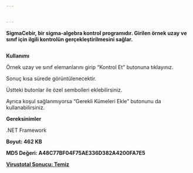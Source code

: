 ```yaml
---


---
```


<p><strong>SigmaCebir, bir sigma-algebra kontrol programıdır. Girilen örnek uzay ve sınıf için ilgili kontrolün gerçekleştirilmesini sağlar.</strong></p>
<p><img src="https://cdn-images-1.medium.com/max/1500/1*Zm8uFWqPnpX-ia1WPMubqg.jpeg" alt=""></p>
<p><strong>Kullanımı</strong></p>
<p>Örnek uzay ve sınıf elemanlarını girip “Kontrol Et” butonuna tıklayınız.</p>
<p>Sonuç kısa sürede görüntülenecektir.</p>
<p>Üstteki butonlar ile özel sembolleri eklebilirsiniz.</p>
<p>Ayrıca koşul sağlanmıyorsa “Gerekli Kümeleri Ekle” butonunu da kullanabilirsiniz.</p>
<p><strong>Gereksinimler</strong></p>
<p>.NET Framework</p>
<p><strong>Boyut: 462 KB</strong></p>
<p><strong>MD5 Değeri: A48C77BF04F75AE336D382A4200FA7E5</strong></p>
<p><a href="https://www.virustotal.com/tr/file/53955d216e35313519212dffefb1e23b61db323400db8ab95bb36dab057670f0/analysis/1413806337/"><strong>Virustotal Sonucu: Temiz</strong></a></p>

